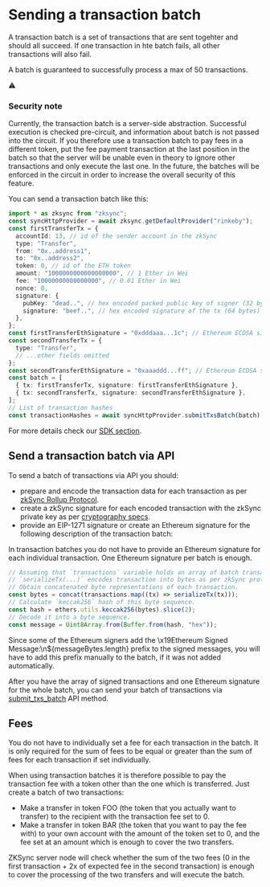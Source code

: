 # Sending a transaction batch
A transaction batch is a set of transactions that are sent togehter and should all succeed. If one transaction in hte batch fails, all other transactions will also fail.

A batch is guaranteed to successfully process a max of 50 transactions.

:warning: 
### Security note
Currently, the transaction batch is a server-side abstraction. Successful execution is checked
pre-circuit, and information about batch is not passed into the circuit. If you therefore use a 
transaction batch to pay fees in a different token, put the fee payment transaction at the last position 
in the batch so that the server will be unable even in theory to ignore other transactions and only execute the last one. 
In the future, the batches will be enforced in the circuit in order to increase the overall security of this feature. 


You can send a transaction batch like this:
```typescript
import * as zksync from "zksync";
const syncHttpProvider = await zksync.getDefaultProvider("rinkeby");
const firstTransferTx = {
  accountId: 13, // id of the sender account in the zkSync
  type: "Transfer",
  from: "0x..address1",
  to: "0x..address2",
  token: 0, // id of the ETH token
  amount: "1000000000000000000", // 1 Ether in Wei
  fee: "10000000000000000", // 0.01 Ether in Wei
  nonce: 0,
  signature: {
    pubKey: "dead..", // hex encoded packed public key of signer (32 bytes)
    signature: "beef..", // hex encoded signature of the tx (64 bytes)
  },
};
const firstTransferEthSignature = "0xdddaaa...1c"; // Ethereum ECDSA signature for the first message
const secondTransferTx = {
  type: "Transfer",
  // ...other fields omitted
};
const secondTransferEthSignature = "0xaaaddd...ff"; // Ethereum ECDSA signature for the second message
const batch = [
  { tx: firstTransferTx, signature: firstTransferEthSignature },
  { tx: secondTransferTx, signature: secondTransferEthSignature },
];
// List of transaction hashes
const transactionHashes = await syncHttpProvider.submitTxsBatch(batch);
```

For more details check our [SDK section](https://zksync.io/api/sdk/js/).
## Send a transaction batch via API

To send a batch of transactions via API you should:
- prepare and encode the transaction data for each transaction as per [zkSync Rollup Protocol](https://github.com/matter-labs/zksync/blob/master/docs/protocol.md).
- create a zkSync signature for each encoded transaction with the zkSync private key as per [cryptography specs](https://zksync.io/api/sdk/crypto.html).
- provide an EIP-1271 signature or create an Ethereum signature for the following description of the transaction batch:

In transaction batches you do not have to provide an Ethereum signature for each individual transaction. One Ethereum signature per batch is enough.

```js
// Assuming that `transactions` variable holds an array of batch transactions, and
// `serializeTx(...)` encodes transaction into bytes as per zkSync protocol.
// Obtain concatenated byte representations of each transaction.
const bytes = concat(transactions.map((tx) => serializeTx(tx)));
// Calculate `keccak256` hash of this byte sequence.
const hash = ethers.utils.keccak256(bytes).slice(2);
// Decode it into a byte sequence.
const message = Uint8Array.from(Buffer.from(hash, "hex"));
```
Since some of the Ethereum signers add the \x19Ethereum Signed Message:\n${messageBytes.length} prefix to the signed messages, you will have to add this prefix manually to the batch, if it was not added automatically.  

After you have the array of signed transactions and one Ethereum signature for the whole batch, you can send your batch of transactions via [submit_txs_batch]( https://zksync.io/api/v0.1.html#submit-txs-batch ) API method.
## Fees
You do not have to individually set a fee for each transaction in the batch. It is only required for the sum of fees to be equal or greater than the sum of fees for each transaction if set individually. 

When using transaction batches it is therefore possible to pay the transaction fee with a token other than the one which is transferred. Just create a batch of two transactions:
-	Make a transfer in token FOO (the token that you actually want to transfer) to the recipient with the transaction fee set to 0.
-	Make a transfer in token BAR (the token that you want to pay the fee with) to your own account with the amount of the token set to 0, and the fee set at an amount which is enough to cover the two transfers.

ZKSync server node will check whether the sum of the two fees (0 in the first transaction + 2x of expected fee in the second transaction) is enough to cover the processing of the two transfers and will execute the batch.
